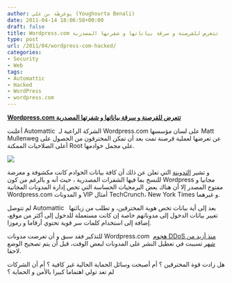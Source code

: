 ```yaml
---
author: يوغرطة بن علي (Youghourta Benali)
date: 2011-04-14 18:06:58+00:00
draft: false
title: Wordpress.com تتعرض للقرصنة و سرقة بياناتها و شفرتها المصدرية
type: post
url: /2011/04/wordpress-com-hacked/
categories:
- Security
- Web
tags:
- Automattic
- Hacked
- WordPress
- wordpress.com
---
```


[**Wordpress.com تتعرض للقرصنة و سرقة بياناتها و شفرتها المصدرية**](http://www.it-scoop.com/2011/04/wordpress-com-hacked/)


أعلنت Automattic  الشركة الراعية لـ Wordpress.com على لسان مؤسسها Matt Mullenweg عن تعرضها لعملية قرصنة تمت بعد أن تمكن المخترقون من الحصول على أعلى الصلاحيات الممكنة Root على مجمل خوادمها.

[![](http://www.it-scoop.com/wp-content/uploads/2011/04/wordpress-hacked.png)
](http://www.it-scoop.com/2011/04/wordpress-com-hacked/)

و تشير [التدوينة](http://en.blog.wordpress.com/2011/04/13/security/) التي تعلن عن ذلك أن كافة بيانات الخوادم كانت مكشوفة و معرضة للنسخ بما فيها الشفرات المصدرية ، حيث أنه و بالرغم من كون Wordpress مجانيا و مفتوح المصدر إلا أن هناك بعض البرمجيات الحساسة التي تخص إدارة المدونات المجانية Wordpress.com و المدونات VIP أمثال TechCrunch، New York Times و غيرهما.

لم تتوصل Automattic   بعد إلى أية بيانات تخص هوية المخترقين، و تطلب من زبائنها تغيير بيانات الدخول إلى مدوناتهم خاصة إن كانت مستعملة للدخول إلى أكثر من موقع، إضافة إلى استخدام كلمات سر قوية تحتوي أرقاما و رموزا.

للتذكير فقد سبق و أن تعرضت مدونات Wordpress.com  [هجوم DDoS منذ أزيد من شهر](http://www.it-scoop.com/2011/03/wordpress-com-ddos-attack/) تسببت في تعطيل النشر على المدونات لبعض الوقت، قبل أن يتم تصحيح الوضع لاحقا.

هل زادت قوة المخترقين ؟ أم أصبحت وسائل الحماية الحالية غير كافية ؟ أم أن الشركات لم تعد تولي اهتماما كبيرا بالأمن و الحماية ؟
